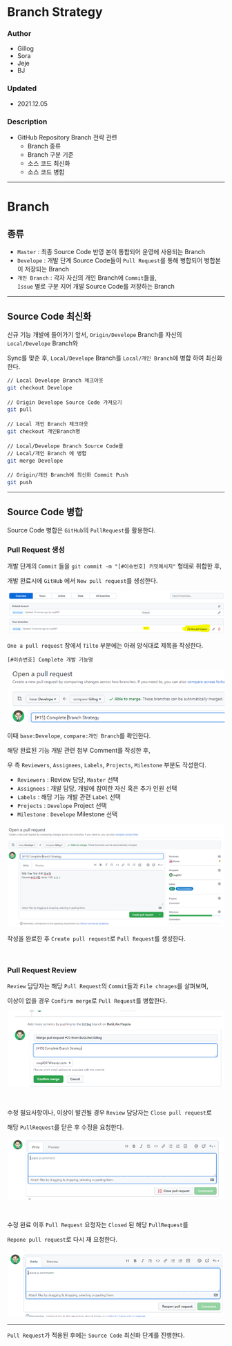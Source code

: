 # Branch Strategy

### Author
- Gillog
- Sora
- Jeje
- BJ

### Updated
- 2021.12.05

### Description
- GitHub Repository Branch 전략 관련
  - Branch 종류
  - Branch 구분 기준
  - 소스 코드 최신화
  - 소스 코드 병합
---

# Branch

## 종류

- `Master` : 최종 Source Code 반영 본이 통합되어 운영에 사용되는 Branch
- `Develope` : 개발 단계 Source Code들이 `Pull Request`를 통해 병합되어 병합본이 저장되는 Branch
- `개인 Branch` : 각자 자신의 개인 Branch에 `Commit`들을,<br>`Issue` 별로 구분 지어 개발 Source Code를 저장하는 Branch

---

## Source Code 최신화

신규 기능 개발에 들어가기 앞서, `Origin/Develope` Branch를 자신의 `Local/Develope` Branch와

Sync를 맞춘 후, `Local/Develope` Branch를 `Local/개인 Branch`에 병합 하여 최신화 한다.

```bash
// Local Develope Branch 체크아웃
git checkout Develope

// Origin Develope Source Code 가져오기
git pull

// Local 개인 Branch 체크아웃
git checkout 개인Branch명

// Local/Develope Branch Source Code를 
// Local/개인 Branch 에 병합
git merge Develope

// Origin/개인 Branch에 최신화 Commit Push
git push
```

---

## Source Code 병합

Source Code 병합은 `GitHub`의 `PullRequest`를 활용한다.

### Pull Request 생성

개발 단계의 `Commit` 들을 `git commit -m "[#이슈번호] 커밋메시지"` 형태로 취합한 후,

개발 완료시에 `GitHub` 에서 `New pull request`를 생성한다.

![img.png](img.png)


`One a pull request` 창에서 `Tilte` 부분에는 아래 양식대로 제목을 작성한다.

```
[#이슈번호] Complete 개발 기능명 
```
![img_3.png](img_3.png)

이때 `base:Develope`, `compare:개인 Branch`를 확인한다.


해당 완료된 기능 개발 관련 첨부 Comment를 작성한 후,

우 측 `Reviewers`, `Assignees`, `Labels`, `Projects`, `Milestone` 부분도 작성한다.

- `Reviewers` : Review 담당, `Master` 선택
- `Assignees` : 개발 담당, 개발에 참여한 자신 혹은 추가 인원 선택
- `Labels` : 해당 기능 개발 관련 `Label` 선택
- `Projects` : `Develope` Project 선택
- `Milestone` : `Develope` Milestone 선택


![img_2.png](img_2.png)


작성을 완료한 후 `Create pull request`로 `Pull Request`를 생성한다.



<br>

### Pull Request Review

`Review` 담당자는 해당 `Pull Request`의 `Commit`들과 `File chnages`를 살펴보며,

이상이 없을 경우 `Confirm merge`로 `Pull Request`를 병합한다.

![img_4.png](img_4.png)

<br>

수정 필요사항이나, 이상이 발견될 경우 `Review` 담당자는 `Close pull request`로

해당 `PullRequest`를 닫은 후 수정을 요청한다.

![img_5.png](img_5.png)


<br>

수정 완료 이후 `Pull Request` 요청자는 `Closed` 된 해당 `PullRequest`를

`Repone pull request`로 다시 재 요청한다.


![img_6.png](img_6.png)

---

`Pull Request`가 적용된 후에는 `Source Code` 최신화 단계를 진행한다.